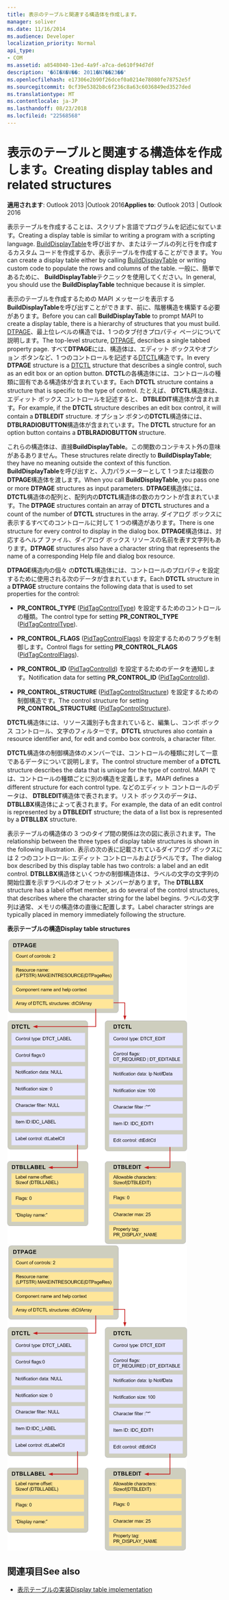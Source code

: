 ```yaml
---
title: 表示のテーブルと関連する構造体を作成します。
manager: soliver
ms.date: 11/16/2014
ms.audience: Developer
localization_priority: Normal
api_type:
- COM
ms.assetid: a8548040-13ed-4a9f-a7ca-de610f94d7df
description: '�ŏI�X�V��: 2011�N7��23��'
ms.openlocfilehash: e17306e2b90f26dcef0a0214e78080fe78752e5f
ms.sourcegitcommit: 0cf39e5382b8c6f236c8a63c6036849ed3527ded
ms.translationtype: MT
ms.contentlocale: ja-JP
ms.lasthandoff: 08/23/2018
ms.locfileid: "22568568"
---
```

# <a name="creating-display-tables-and-related-structures"></a><span data-ttu-id="e4fbc-103">表示のテーブルと関連する構造体を作成します。</span><span class="sxs-lookup"><span data-stu-id="e4fbc-103">Creating display tables and related structures</span></span>
  
<span data-ttu-id="e4fbc-104">**適用されます**: Outlook 2013 |Outlook 2016</span><span class="sxs-lookup"><span data-stu-id="e4fbc-104">**Applies to**: Outlook 2013 | Outlook 2016</span></span> 
  
<span data-ttu-id="e4fbc-105">表示テーブルを作成することは、スクリプト言語でプログラムを記述に似ています。</span><span class="sxs-lookup"><span data-stu-id="e4fbc-105">Creating a display table is similar to writing a program with a scripting language.</span></span> <span data-ttu-id="e4fbc-106">[BuildDisplayTable](builddisplaytable.md)を呼び出すか、またはテーブルの列と行を作成するカスタム コードを作成するか、表示テーブルを作成することができます。</span><span class="sxs-lookup"><span data-stu-id="e4fbc-106">You can create a display table either by calling [BuildDisplayTable](builddisplaytable.md) or writing custom code to populate the rows and columns of the table.</span></span> <span data-ttu-id="e4fbc-107">一般に、簡単であるために、 **BuildDisplayTable**テクニックを使用してください。</span><span class="sxs-lookup"><span data-stu-id="e4fbc-107">In general, you should use the **BuildDisplayTable** technique because it is simpler.</span></span> 
  
<span data-ttu-id="e4fbc-108">表示のテーブルを作成するための MAPI メッセージを表示する**BuildDisplayTable**を呼び出すことができます、前に、階層構造を構築する必要があります。</span><span class="sxs-lookup"><span data-stu-id="e4fbc-108">Before you can call **BuildDisplayTable** to prompt MAPI to create a display table, there is a hierarchy of structures that you must build.</span></span> <span data-ttu-id="e4fbc-109">[DTPAGE](dtpage.md)、最上位レベルの構造では、1 つのタブ付きプロパティ ページについて説明します。</span><span class="sxs-lookup"><span data-stu-id="e4fbc-109">The top-level structure, [DTPAGE](dtpage.md), describes a single tabbed property page.</span></span> <span data-ttu-id="e4fbc-110">すべて**DTPAGE**には、構造体は、エディット ボックスやオプション ボタンなど、1 つのコントロールを記述する[DTCTL](dtctl.md)構造です。</span><span class="sxs-lookup"><span data-stu-id="e4fbc-110">In every **DTPAGE** structure is a [DTCTL](dtctl.md) structure that describes a single control, such as an edit box or an option button.</span></span> <span data-ttu-id="e4fbc-111">**DTCTL**の各構造体には、コントロールの種類に固有である構造体が含まれています。</span><span class="sxs-lookup"><span data-stu-id="e4fbc-111">Each **DTCTL** structure contains a structure that is specific to the type of control.</span></span> <span data-ttu-id="e4fbc-112">たとえば、 **DTCTL**構造体は、エディット ボックス コントロールを記述すると、 **DTBLEDIT**構造体が含まれます。</span><span class="sxs-lookup"><span data-stu-id="e4fbc-112">For example, if the **DTCTL** structure describes an edit box control, it will contain a **DTBLEDIT** structure.</span></span> <span data-ttu-id="e4fbc-113">オプション ボタンの**DTCTL**構造体には、 **DTBLRADIOBUTTON**構造体が含まれています。</span><span class="sxs-lookup"><span data-stu-id="e4fbc-113">The **DTCTL** structure for an option button contains a **DTBLRADIOBUTTON** structure.</span></span> 
  
<span data-ttu-id="e4fbc-114">これらの構造体は、直接**BuildDisplayTable**。この関数のコンテキスト外の意味があるありません。</span><span class="sxs-lookup"><span data-stu-id="e4fbc-114">These structures relate directly to **BuildDisplayTable**; they have no meaning outside the context of this function.</span></span> <span data-ttu-id="e4fbc-115">**BuildDisplayTable**を呼び出すと、入力パラメーターとして 1 つまたは複数の**DTPAGE**構造体を渡します。</span><span class="sxs-lookup"><span data-stu-id="e4fbc-115">When you call **BuildDisplayTable**, you pass one or more **DTPAGE** structures as input parameters.</span></span> <span data-ttu-id="e4fbc-116">**DTPAGE**構造体には、 **DTCTL**構造体の配列と、配列内の**DTCTL**構造体の数のカウントが含まれています。</span><span class="sxs-lookup"><span data-stu-id="e4fbc-116">The **DTPAGE** structures contain an array of **DTCTL** structures and a count of the number of **DTCTL** structures in the array.</span></span> <span data-ttu-id="e4fbc-117">ダイアログ ボックスに表示するすべてのコントロールに対して 1 つの構造があります。</span><span class="sxs-lookup"><span data-stu-id="e4fbc-117">There is one structure for every control to display in the dialog box.</span></span> <span data-ttu-id="e4fbc-118">**DTPAGE**構造体は、対応するヘルプ ファイル、ダイアログ ボックス リソースの名前を表す文字列もあります。</span><span class="sxs-lookup"><span data-stu-id="e4fbc-118">**DTPAGE** structures also have a character string that represents the name of a corresponding Help file and dialog box resource.</span></span> 
  
<span data-ttu-id="e4fbc-119">**DTPAGE**構造内の個々 の**DTCTL**構造体には、コントロールのプロパティを設定するために使用される次のデータが含まれています。</span><span class="sxs-lookup"><span data-stu-id="e4fbc-119">Each **DTCTL** structure in a **DTPAGE** structure contains the following data that is used to set properties for the control:</span></span> 
  
- <span data-ttu-id="e4fbc-120">**PR_CONTROL_TYPE** ([PidTagControlType](pidtagcontroltype-canonical-property.md)) を設定するためのコントロールの種類。</span><span class="sxs-lookup"><span data-stu-id="e4fbc-120">The control type for setting **PR_CONTROL_TYPE** ([PidTagControlType](pidtagcontroltype-canonical-property.md)).</span></span>
    
- <span data-ttu-id="e4fbc-121">**PR_CONTROL_FLAGS** ([PidTagControlFlags](pidtagcontrolflags-canonical-property.md)) を設定するためのフラグを制御します。</span><span class="sxs-lookup"><span data-stu-id="e4fbc-121">Control flags for setting **PR_CONTROL_FLAGS** ([PidTagControlFlags](pidtagcontrolflags-canonical-property.md)).</span></span>
    
- <span data-ttu-id="e4fbc-122">**PR_CONTROL_ID** ([PidTagControlId](pidtagcontrolid-canonical-property.md)) を設定するためのデータを通知します。</span><span class="sxs-lookup"><span data-stu-id="e4fbc-122">Notification data for setting **PR_CONTROL_ID** ([PidTagControlId](pidtagcontrolid-canonical-property.md)).</span></span>
    
- <span data-ttu-id="e4fbc-123">**PR_CONTROL_STRUCTURE** ([PidTagControlStructure](pidtagcontrolstructure-canonical-property.md)) を設定するための制御構造です。</span><span class="sxs-lookup"><span data-stu-id="e4fbc-123">The control structure for setting **PR_CONTROL_STRUCTURE** ([PidTagControlStructure](pidtagcontrolstructure-canonical-property.md)).</span></span>
    
<span data-ttu-id="e4fbc-124">**DTCTL**構造体には、リソース識別子も含まれていると、編集し、コンボ ボックス コントロール、文字のフィルターです。</span><span class="sxs-lookup"><span data-stu-id="e4fbc-124">**DTCTL** structures also contain a resource identifier and, for edit and combo box controls, a character filter.</span></span> 
  
<span data-ttu-id="e4fbc-125">**DTCTL**構造体の制御構造体のメンバーでは、コントロールの種類に対して一意であるデータについて説明します。</span><span class="sxs-lookup"><span data-stu-id="e4fbc-125">The control structure member of a **DTCTL** structure describes the data that is unique for the type of control.</span></span> <span data-ttu-id="e4fbc-126">MAPI では、コントロールの種類ごとに別の構造を定義します。</span><span class="sxs-lookup"><span data-stu-id="e4fbc-126">MAPI defines a different structure for each control type.</span></span> <span data-ttu-id="e4fbc-127">などのエディット コントロールのデータは、 **DTBLEDIT**構造体で表されます。リスト ボックスのデータは、 **DTBLLBX**構造体によって表されます。</span><span class="sxs-lookup"><span data-stu-id="e4fbc-127">For example, the data of an edit control is represented by a **DTBLEDIT** structure; the data of a list box is represented by a **DTBLLBX** structure.</span></span> 
  
<span data-ttu-id="e4fbc-128">表示テーブルの構造体の 3 つのタイプ間の関係は次の図に表示されます。</span><span class="sxs-lookup"><span data-stu-id="e4fbc-128">The relationship between the three types of display table structures is shown in the following illustration.</span></span> <span data-ttu-id="e4fbc-129">表示の次の表に記載されているダイアログ ボックスには 2 つのコントロール: エディット コントロールおよびラベルです。</span><span class="sxs-lookup"><span data-stu-id="e4fbc-129">The dialog box described by this display table has two controls: a label and an edit control.</span></span> <span data-ttu-id="e4fbc-130">**DTBLLBX**構造体といくつかの制御構造体は、ラベルの文字の文字列の開始位置を示すラベルのオフセット メンバーがあります。</span><span class="sxs-lookup"><span data-stu-id="e4fbc-130">The **DTBLLBX** structure has a label offset member, as do several of the control structures, that describes where the character string for the label begins.</span></span> <span data-ttu-id="e4fbc-131">ラベルの文字列は通常、メモリの構造体の直後に配置します。</span><span class="sxs-lookup"><span data-stu-id="e4fbc-131">Label character strings are typically placed in memory immediately following the structure.</span></span> 
  
<span data-ttu-id="e4fbc-132">**表示テーブルの構造**</span><span class="sxs-lookup"><span data-stu-id="e4fbc-132">**Display table structures**</span></span>
  
<span data-ttu-id="e4fbc-133">![テーブルの構造を表示](media/dtstruct.gif "テーブルの構造を表示")</span><span class="sxs-lookup"><span data-stu-id="e4fbc-133">![Display table structures](media/dtstruct.gif "Display table structures")</span></span>
  
## <a name="see-also"></a><span data-ttu-id="e4fbc-134">関連項目</span><span class="sxs-lookup"><span data-stu-id="e4fbc-134">See also</span></span>

- [<span data-ttu-id="e4fbc-135">表示テーブルの実装</span><span class="sxs-lookup"><span data-stu-id="e4fbc-135">Display table implementation</span></span>](display-table-implementation.md)

